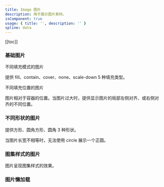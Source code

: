 ```yaml
---
title: Image 图片
description: 用于展示图片素材。
isComponent: true
usage: { title: '', description: '' }
spline: data
---
```


[[toc]]

<script>
import Usage from "../DocUsage.svelte"
</script>

<Usage></Usage>



### 基础图片

不同填充模式的图片

提供 fill、contain、cover、none、scale-down 5 种填充类型。

<script>
import FillMode from '../../example/FillMode.svelte'
</script>
<FillMode></FillMode>


不同填充位置的图片

图片相对于容器的位置。当图片过大时，提供显示图片的局部左侧对齐、或右侧对齐的不同位置。

<script>
import FillPosition from '../../example/FillPosition.svelte'
</script>
<FillPosition></FillPosition>


### 不同形状的图片

提供方形、圆角方形、圆角 3 种形状。

当图片长宽不相等时，无法使用 circle 展示一个正圆。

<script>
import Shape from '../../example/Shape.svelte'
</script>
<Shape></Shape>


### 图集样式的图片

图片呈现图集样式的效果。

<script>
import GalleryCover from '../../example/GalleryCover.svelte'
</script>
<GalleryCover></GalleryCover>


[//]: # (### 加载状态的图片)

[//]: # ()
[//]: # (显示加载的不同状态，提供默认、自定义两种占位样式。)

[//]: # ()
[//]: # (<script>)

[//]: # (import Placeholder from '../../example/Placeholder.svelte')

[//]: # (</script>)

[//]: # (<Placeholder></Placeholder>)


### 图片懒加载

<script>
import LazySingle from '../../example/LazySingle.svelte'
</script>
<LazySingle></LazySingle>


[//]: # (### 图片扩展元素)

[//]: # ()
[//]: # (带有悬浮层的图片。)

[//]: # ()
[//]: # (<script>)

[//]: # (import ExtraAlways from '../../example/ExtraAlways.svelte')

[//]: # (</script>)

[//]: # (<ExtraAlways></ExtraAlways>)

